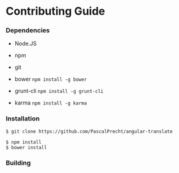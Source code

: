 Contributing Guide
==================

### Dependencies

- Node.JS
- npm
- git

- bower <code>npm install -g bower</code>
- grunt-cli <code>npm install -g grunt-cli</code>
- karma <code>npm install -g karma</code>

### Installation

````
$ git clone https://github.com/PascalPrecht/angular-translate
````

````
$ npm install
$ bower install
````

### Building